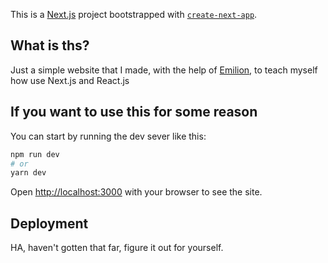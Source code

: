 This is a [Next.js](https://nextjs.org/) project bootstrapped with [`create-next-app`](https://github.com/vercel/next.js/tree/canary/packages/create-next-app).

## What is ths?

Just a simple website that I made, with the help of [Emilion](https://edgie.emilien.ca/), to teach myself how use Next.js and React.js

## If you want to use this for some reason

You can start by running the dev sever like this:

```bash
npm run dev
# or
yarn dev
```

Open [http://localhost:3000](http://localhost:3000) with your browser to see the site.

## Deployment

HA, haven't gotten that far, figure it out for yourself.
